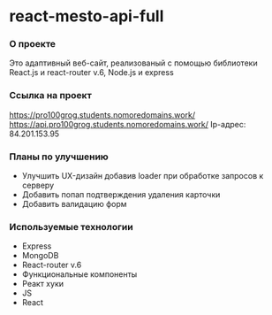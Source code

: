 # react-mesto-api-full

### О проекте

Это адаптивный веб-сайт, реализованый с помощью библиотеки React.js и react-router v.6, Node.js и express

### Ссылка на проект

https://pro100grog.students.nomoredomains.work/
https://api.pro100grog.students.nomoredomains.work/
Ip-адрес: 84.201.153.95

### Планы по улучшению

- Улучшить UX-дизайн добавив loader при обработке запросов к серверу
- Добавить попап подтверждения удаления карточки
- Добавить валидацию форм

### Используемые технологии

- Express
- MongoDB
- React-router v.6
- Функциональные компоненты
- Реакт хуки
- JS
- React
